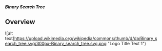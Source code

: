 ##### Binary Search Tree

## Overview

![alt text]https://upload.wikimedia.org/wikipedia/commons/thumb/d/da/Binary_search_tree.svg/300px-Binary_search_tree.svg.png "Logo Title Text 1")
